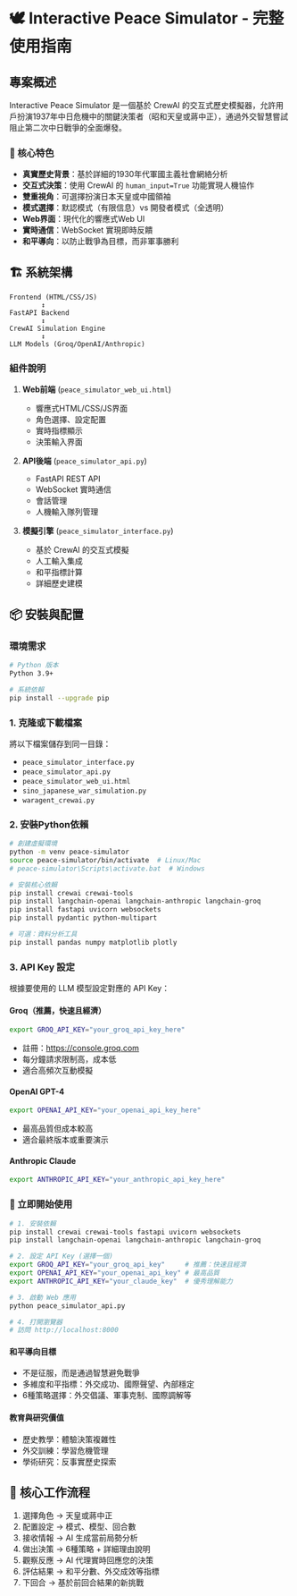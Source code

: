 # 🕊️ Interactive Peace Simulator - 完整使用指南

## 專案概述

Interactive Peace Simulator 是一個基於 CrewAI 的交互式歷史模擬器，允許用戶扮演1937年中日危機中的關鍵決策者（昭和天皇或蔣中正），通過外交智慧嘗試阻止第二次中日戰爭的全面爆發。

### 🌟 核心特色

- **真實歷史背景**：基於詳細的1930年代軍國主義社會網絡分析
- **交互式決策**：使用 CrewAI 的 `human_input=True` 功能實現人機協作
- **雙重視角**：可選擇扮演日本天皇或中國領袖
- **模式選擇**：默認模式（有限信息）vs 開發者模式（全透明）
- **Web界面**：現代化的響應式Web UI
- **實時通信**：WebSocket 實現即時反饋
- **和平導向**：以防止戰爭為目標，而非軍事勝利

## 🏗️ 系統架構

```
Frontend (HTML/CSS/JS)
        ↕️
FastAPI Backend
        ↕️
CrewAI Simulation Engine
        ↕️
LLM Models (Groq/OpenAI/Anthropic)
```

### 組件說明

1. **Web前端** (`peace_simulator_web_ui.html`)
   - 響應式HTML/CSS/JS界面
   - 角色選擇、設定配置
   - 實時指標顯示
   - 決策輸入界面

2. **API後端** (`peace_simulator_api.py`)
   - FastAPI REST API
   - WebSocket 實時通信
   - 會話管理
   - 人機輸入隊列管理

3. **模擬引擎** (`peace_simulator_interface.py`)
   - 基於 CrewAI 的交互式模擬
   - 人工輸入集成
   - 和平指標計算
   - 詳細歷史建模

## 📦 安裝與配置

### 環境需求

```bash
# Python 版本
Python 3.9+

# 系統依賴
pip install --upgrade pip
```

### 1. 克隆或下載檔案

將以下檔案儲存到同一目錄：
- `peace_simulator_interface.py`
- `peace_simulator_api.py`
- `peace_simulator_web_ui.html`
- `sino_japanese_war_simulation.py`
- `waragent_crewai.py`

### 2. 安裝Python依賴

```bash
# 創建虛擬環境
python -m venv peace-simulator
source peace-simulator/bin/activate  # Linux/Mac
# peace-simulator\Scripts\activate.bat  # Windows

# 安裝核心依賴
pip install crewai crewai-tools
pip install langchain-openai langchain-anthropic langchain-groq
pip install fastapi uvicorn websockets
pip install pydantic python-multipart

# 可選：資料分析工具
pip install pandas numpy matplotlib plotly
```

### 3. API Key 設定

根據要使用的 LLM 模型設定對應的 API Key：

#### Groq（推薦，快速且經濟）
```bash
export GROQ_API_KEY="your_groq_api_key_here"
```
- 註冊：https://console.groq.com
- 每分鐘請求限制高，成本低
- 適合高頻次互動模擬

#### OpenAI GPT-4
```bash
export OPENAI_API_KEY="your_openai_api_key_here"
```
- 最高品質但成本較高
- 適合最終版本或重要演示

#### Anthropic Claude
```bash
export ANTHROPIC_API_KEY="your_anthropic_api_key_here"
```

### 🚀 立即開始使用
```bash
# 1. 安裝依賴
pip install crewai crewai-tools fastapi uvicorn websockets
pip install langchain-openai langchain-anthropic langchain-groq

# 2. 設定 API Key (選擇一個)
export GROQ_API_KEY="your_groq_api_key"     # 推薦：快速且經濟
export OPENAI_API_KEY="your_openai_api_key" # 最高品質
export ANTHROPIC_API_KEY="your_claude_key"  # 優秀理解能力

# 3. 啟動 Web 應用
python peace_simulator_api.py

# 4. 打開瀏覽器
# 訪問 http://localhost:8000
```

#### 和平導向目標

- 不是征服，而是通過智慧避免戰爭
- 多維度和平指標：外交成功、國際聲望、內部穩定
- 6種策略選擇：外交倡議、軍事克制、國際調解等

#### 教育與研究價值

- 歷史教學：體驗決策複雜性
- 外交訓練：學習危機管理
- 學術研究：反事實歷史探索

## 🔄 核心工作流程

1. 選擇角色 → 天皇或蔣中正
2. 配置設定 → 模式、模型、回合數
3. 接收情報 → AI 生成當前局勢分析
4. 做出決策 → 6種策略 + 詳細理由說明
4. 觀察反應 → AI 代理實時回應您的決策
5. 評估結果 → 和平分數、外交成效等指標
6. 下回合 → 基於前回合結果的新挑戰
